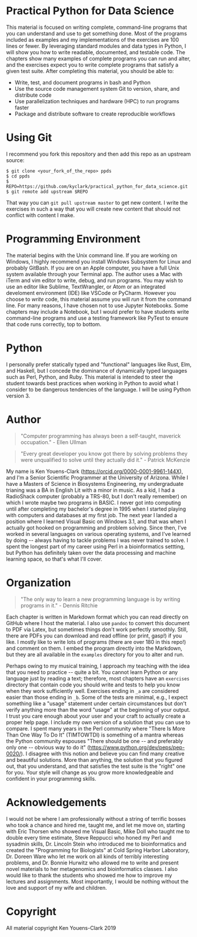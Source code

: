 # Practical Python for Data Science

This material is focused on writing complete, command-line programs that you can understand and use to get something done. Most of the programs included as examples and my implementations of the exercises are 100 lines or fewer. By leveraging standard modules and data types in Python, I will show you how to write readable, documented, and testable code. The chapters show many examples of complete programs you can run and alter, and the exercises expect you to write complete programs that satisfy a given test suite. After completing this material, you should be able to:

* Write, test, and document programs in bash and Python
* Use the source code management system Git to version, share, and distribute code
* Use parallelization techniques and hardware (HPC) to run programs faster
* Package and distribute software to create reproducible workflows

# Using Git

I recommend you fork this repository and then add this repo as an upstream source:

````
$ git clone <your_fork_of_the_repo> ppds
$ cd ppds
$ REPO=https://github.com/kyclark/practical_python_for_data_science.git
$ git remote add upstream $REPO
````

That way you can `git pull upstream master` to get new content. I write the exercises in such a way that you will create new content that should not conflict with content I make.

# Programming Environment

The material begins with the Unix command line. If you are working on Windows, I highly recommend you install Windows Subsystem for Linux and probably GitBash. If you are on an Apple computer, you have a full Unix system available through your Terminal app. The author uses a Mac with iTerm and vim editor to write, debug, and run programs. You may wish to use an editor like Sublime, TextWrangler, or Atom or an integrated develoment environment (IDE) like VSCode or PyCharm. However you choose to *write* code, this material assume you will *run* it from the command line. For many reasons, I have chosen not to use Jupyter Notebooks. Some chapters may include a Notebook, but I would prefer to have students write command-line programs and use a testing framework like PyTest to ensure that code runs correctly, top to bottom.

# Python

I personally prefer statically typed and "functional" languages like Rust, Elm, and Haskell, but I concede the dominance of dynamically typed languages such as Perl, Python, and Ruby. This material is intended to steer the student towards best practices when working in Python to avoid what I consider to be dangerous tendencies of the language. I will be using Python version 3. 

# Author

> "Computer programming has always been a self-taught, maverick occupation." - Ellen Ullman

> "Every great developer you know got there by solving problems they were unqualified to solve until they actually did it." - Patrick McKenzie

My name is Ken Youens-Clark (https://orcid.org/0000-0001-9961-144X), and I'm a Senior Scientific Programmer at the University of Arizona. While I have a Masters of Science in Biosystems Engineering, my undergraduate trianing was a BA in English Lit with a minor in music. As a kid, I had a RadioShack computer (probably a TRS-80, but I don't really remember) on which I wrote maybe two programs in BASIC. I never got into computing until after completing my bachelor's degree in 1995 when I started playing with computers and databases at my first job. The next year I landed a position where I learned Visual Basic on Windows 3.1, and that was when I actually got hooked on programming and problem solving. Since then, I've worked in several languages on various operating systems, and I've learned by doing -- always having to tackle problems I was never trained to solve. I spent the longest part of my career using Perl in a bioinformatics settting, but Python has definitely taken over the data processing and machine learning space, so that's what I'll cover.


# Organization

> "The only way to learn a new programming language is by writing programs in it." - Dennis Ritchie

Each chapter is written in Markdown format which you can read directly on GitHub where I host the material. I also use `pandoc` to convert this document to PDF via Latex, but sometimes things don't work perfectly smoothly. Still, there are PDFs you can download and read offline (or print, gasp!) if you like. I mostly like to write lots of programs (there are over 180 in this repo!) and comment on them. I embed the program directly into the Markdown, but they are all available in the `examples` directory for you to alter and run. 

Perhaps owing to my musical training, I approach my teaching with the idea that you need to practice -- quite a bit. You cannot learn Python or any language just by reading a text; therefore, most chapters have an `exercises` directory that contain code you should write and tests to help you know when they work sufficiently well. Exercises ending in `_a` are considered easier than those ending in `_b`. Some of the tests are minimal, e.g., I expect something like a "usage" statement under certain circumstances but don't verify anything more than the word "usage" at the beginning of your output. I trust you care enough about your user and your craft to actually create a proper help page. I include my own version of a solution that you can use to compare. I spent many years in the Perl community where "There Is More Than One Way To Do It" (TIMTOWTDI) is something of a mantra whereas the Python community espouses "There should be one -- and preferably only one -- obvious way to do it" (https://www.python.org/dev/peps/pep-0020/). I disagree with this notion and believe you can find many creative and beautiful solutions. More than anything, the solution that you figured out, that you understand, and that satisfies the test suite is the "right" one for you. Your style will change as you grow more knowledgeable and confident in your programming skills.

# Acknowledgements

I would not be where I am professionally without a string of terrific bosses who took a chance and hired me, taught me, and let me move on, starting with Eric Thorsen who showed me Visual Basic, Mike Doll who taught me to double every time estimate, Steve Reppucci who honed my Perl and sysadmin skills, Dr. Lincoln Stein who introduced me to bioinformatics and created the "Programming for Biologists" at Cold Spring Harbor Laboratory, Dr. Doreen Ware who let me work on all kinds of terribly interesting problems, and Dr. Bonnie Hurwitz who allowed me to write and present novel materials to her metagenomics and bioinformatics classes. I also would like to thank the students who showed me how to improve my lectures and assignments. Most importantly, I would be nothing without the love and support of my wife and children.

# Copyright

All material copyright Ken Youens-Clark 2019

